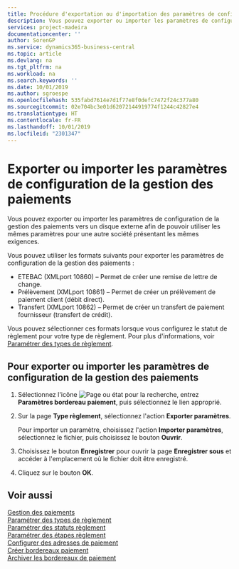 ```yaml
---
title: Procédure d'exportation ou d'importation des paramètres de configuration de la gestion des paiements
description: Vous pouvez exporter ou importer les paramètres de configuration de la gestion des paiements vers un disque externe afin de pouvoir utiliser les mêmes paramètres pour une autre société présentant les mêmes exigences.
services: project-madeira
documentationcenter: ''
author: SorenGP
ms.service: dynamics365-business-central
ms.topic: article
ms.devlang: na
ms.tgt_pltfrm: na
ms.workload: na
ms.search.keywords: ''
ms.date: 10/01/2019
ms.author: sgroespe
ms.openlocfilehash: 535fabd7614e7d1f77e8f0defc7472f24c377a80
ms.sourcegitcommit: 02e704bc3e01d62072144919774f1244c42827e4
ms.translationtype: HT
ms.contentlocale: fr-FR
ms.lasthandoff: 10/01/2019
ms.locfileid: "2301347"
---
```

# <a name="export-or-import-payment-management-setup-parameters"></a>Exporter ou importer les paramètres de configuration de la gestion des paiements
Vous pouvez exporter ou importer les paramètres de configuration de la gestion des paiements vers un disque externe afin de pouvoir utiliser les mêmes paramètres pour une autre société présentant les mêmes exigences.  

Vous pouvez utiliser les formats suivants pour exporter les paramètres de configuration de la gestion des paiements :  

- ETEBAC (XMLport 10860) – Permet de créer une remise de lettre de change.  
- Prélèvement (XMLport 10861) – Permet de créer un prélèvement de paiement client (débit direct).  
- Transfert (XMLport 10862) – Permet de créer un transfert de paiement fournisseur (transfert de crédit).  

Vous pouvez sélectionner ces formats lorsque vous configurez le statut de règlement pour votre type de règlement. Pour plus d'informations, voir [Paramétrer des types de règlement](how-to-set-up-payment-classes.md).  

## <a name="to-export-or-import-payment-management-setup-parameters"></a>Pour exporter ou importer les paramètres de configuration de la gestion des paiements  

1.  Sélectionnez l'icône ![Page ou état pour la recherche](../../media/ui-search/search_small.png "Page ou état pour la recherche"), entrez **Paramètres bordereau paiement**, puis sélectionnez le lien approprié.  
2.  Sur la page **Type règlement**, sélectionnez l'action **Exporter paramètres**.  

    Pour importer un paramètre, choisissez l'action **Importer paramètres**, sélectionnez le fichier, puis choisissez le bouton **Ouvrir**.  

3.  Choisissez le bouton **Enregistrer** pour ouvrir la page **Enregistrer sous** et accéder à l'emplacement où le fichier doit être enregistré.  
4.  Cliquez sur le bouton **OK**.  

## <a name="see-also"></a>Voir aussi  
 [Gestion des paiements](payment-management.md)   
 [Paramétrer des types de règlement](how-to-set-up-payment-classes.md)   
 [Paramétrer des statuts règlement](how-to-set-up-payment-statuses.md)   
 [Paramétrer des étapes règlement](how-to-set-up-payment-steps.md)   
 [Configurer des adresses de paiement](how-to-set-up-payment-addresses.md)   
 [Créer bordereaux paiement](how-to-create-payment-slips.md)   
 [Archiver les bordereaux de paiement](how-to-archive-payment-slips.md)

